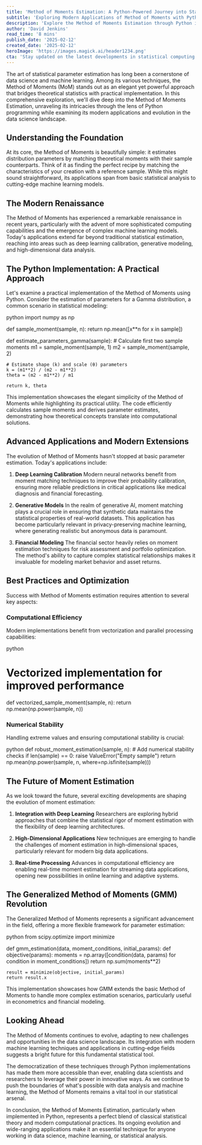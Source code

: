 ```yaml
---
title: 'Method of Moments Estimation: A Python-Powered Journey into Statistical Parameter Estimation'
subtitle: 'Exploring Modern Applications of Method of Moments with Python'
description: 'Explore the Method of Moments Estimation through Python implementation, from its theoretical foundations to cutting-edge applications in machine learning and data science. Learn how this classical statistical technique is evolving in the modern computational era.'
author: 'David Jenkins'
read_time: '8 mins'
publish_date: '2025-02-12'
created_date: '2025-02-12'
heroImage: 'https://images.magick.ai/header1234.png'
cta: 'Stay updated on the latest developments in statistical computing and data science - follow us on LinkedIn for more in-depth technical articles and insights into the evolving world of computational statistics.'
---
```


The art of statistical parameter estimation has long been a cornerstone of data science and machine learning. Among its various techniques, the Method of Moments (MoM) stands out as an elegant yet powerful approach that bridges theoretical statistics with practical implementation. In this comprehensive exploration, we'll dive deep into the Method of Moments Estimation, unraveling its intricacies through the lens of Python programming while examining its modern applications and evolution in the data science landscape.

## Understanding the Foundation

At its core, the Method of Moments is beautifully simple: it estimates distribution parameters by matching theoretical moments with their sample counterparts. Think of it as finding the perfect recipe by matching the characteristics of your creation with a reference sample. While this might sound straightforward, its applications span from basic statistical analysis to cutting-edge machine learning models.

## The Modern Renaissance

The Method of Moments has experienced a remarkable renaissance in recent years, particularly with the advent of more sophisticated computing capabilities and the emergence of complex machine learning models. Today's applications extend far beyond traditional statistical estimation, reaching into areas such as deep learning calibration, generative modeling, and high-dimensional data analysis.

## The Python Implementation: A Practical Approach

Let's examine a practical implementation of the Method of Moments using Python. Consider the estimation of parameters for a Gamma distribution, a common scenario in statistical modeling:

python
import numpy as np

def sample_moment(sample, n):
    return np.mean([x**n for x in sample])

def estimate_parameters_gamma(sample):
    # Calculate first two sample moments
    m1 = sample_moment(sample, 1)
    m2 = sample_moment(sample, 2)
    
    # Estimate shape (k) and scale (θ) parameters
    k = (m1**2) / (m2 - m1**2)
    theta = (m2 - m1**2) / m1
    
    return k, theta


This implementation showcases the elegant simplicity of the Method of Moments while highlighting its practical utility. The code efficiently calculates sample moments and derives parameter estimates, demonstrating how theoretical concepts translate into computational solutions.

## Advanced Applications and Modern Extensions

The evolution of Method of Moments hasn't stopped at basic parameter estimation. Today's applications include:

1. **Deep Learning Calibration**
   Modern neural networks benefit from moment matching techniques to improve their probability calibration, ensuring more reliable predictions in critical applications like medical diagnosis and financial forecasting.

2. **Generative Models**
   In the realm of generative AI, moment matching plays a crucial role in ensuring that synthetic data maintains the statistical properties of real-world datasets. This application has become particularly relevant in privacy-preserving machine learning, where generating realistic but anonymous data is paramount.

3. **Financial Modeling**
   The financial sector heavily relies on moment estimation techniques for risk assessment and portfolio optimization. The method's ability to capture complex statistical relationships makes it invaluable for modeling market behavior and asset returns.

## Best Practices and Optimization

Success with Method of Moments estimation requires attention to several key aspects:

### Computational Efficiency
Modern implementations benefit from vectorization and parallel processing capabilities:

python
# Vectorized implementation for improved performance
def vectorized_sample_moment(sample, n):
    return np.mean(np.power(sample, n))


### Numerical Stability
Handling extreme values and ensuring computational stability is crucial:

python
def robust_moment_estimation(sample, n):
    # Add numerical stability checks
    if len(sample) == 0:
        raise ValueError("Empty sample")
    return np.mean(np.power(sample, n, where=np.isfinite(sample)))


## The Future of Moment Estimation

As we look toward the future, several exciting developments are shaping the evolution of moment estimation:

1. **Integration with Deep Learning**
   Researchers are exploring hybrid approaches that combine the statistical rigor of moment estimation with the flexibility of deep learning architectures.

2. **High-Dimensional Applications**
   New techniques are emerging to handle the challenges of moment estimation in high-dimensional spaces, particularly relevant for modern big data applications.

3. **Real-time Processing**
   Advances in computational efficiency are enabling real-time moment estimation for streaming data applications, opening new possibilities in online learning and adaptive systems.

## The Generalized Method of Moments (GMM) Revolution

The Generalized Method of Moments represents a significant advancement in the field, offering a more flexible framework for parameter estimation:

python
from scipy.optimize import minimize

def gmm_estimation(data, moment_conditions, initial_params):
    def objective(params):
        moments = np.array([condition(data, params) 
                          for condition in moment_conditions])
        return np.sum(moments**2)
    
    result = minimize(objective, initial_params)
    return result.x


This implementation showcases how GMM extends the basic Method of Moments to handle more complex estimation scenarios, particularly useful in econometrics and financial modeling.

## Looking Ahead

The Method of Moments continues to evolve, adapting to new challenges and opportunities in the data science landscape. Its integration with modern machine learning techniques and applications in cutting-edge fields suggests a bright future for this fundamental statistical tool.

The democratization of these techniques through Python implementations has made them more accessible than ever, enabling data scientists and researchers to leverage their power in innovative ways. As we continue to push the boundaries of what's possible with data analysis and machine learning, the Method of Moments remains a vital tool in our statistical arsenal.

In conclusion, the Method of Moments Estimation, particularly when implemented in Python, represents a perfect blend of classical statistical theory and modern computational practices. Its ongoing evolution and wide-ranging applications make it an essential technique for anyone working in data science, machine learning, or statistical analysis.